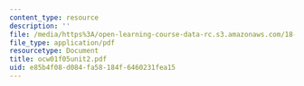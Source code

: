 ```yaml
---
content_type: resource
description: ''
file: /media/https%3A/open-learning-course-data-rc.s3.amazonaws.com/18-01-single-variable-calculus-fall-2005/e85b4f08d084fa58184f6460231fea15_ocw01f05unit2.pdf
file_type: application/pdf
resourcetype: Document
title: ocw01f05unit2.pdf
uid: e85b4f08-d084-fa58-184f-6460231fea15
---
```

